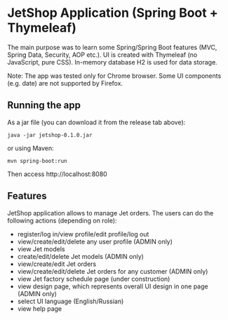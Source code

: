 # JetShop Application (Spring Boot + Thymeleaf)

The main purpose was to learn some Spring/Spring Boot features (MVC, Spring Data, Security, AOP etc.). UI is created with Thymeleaf (no JavaScript, pure CSS). In-memory database H2 is used for data storage.

Note: The app was tested only for Chrome browser. Some UI components (e.g. date) are not supported by Firefox.

## Running the app

As a jar file (you can download it from the release tab above):

`java -jar jetshop-0.1.0.jar`

or using Maven:

`mvn spring-boot:run`

Then access http://localhost:8080

## Features

JetShop application allows to manage Jet orders.
The users can do the following actions (depending on role):

- register/log in/view profile/edit profile/log out
- view/create/edit/delete any user profile (ADMIN only)
- view Jet models
- create/edit/delete Jet models (ADMIN only)
- view/create/edit Jet orders
- view/create/edit/delete Jet orders for any customer (ADMIN only)
- view Jet factory schedule page (under construction)
- view design page, which represents overall UI design in one page (ADMIN only)
- select UI language (English/Russian)
- view help page